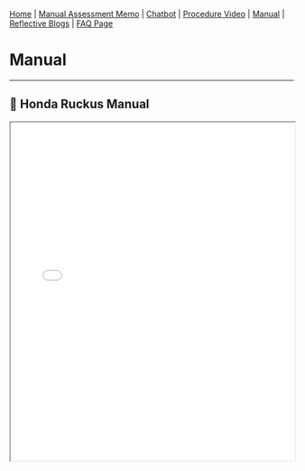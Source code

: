 [Home](index.md) | [Manual Assessment Memo](manual_assessment_memo.md) | [Chatbot](chatbot.md) | [Procedure Video](procedure_video.md) | [Manual](manual.md) | [Reflective Blogs](reflective_blogs.md) | [FAQ Page](FAQ_Page.md) 

# Manual 


---
<h2>📘 Honda Ruckus Manual</h2>

<iframe src="assets/Manual.pdf" width="100%" height="600px">
  <p>Your browser does not support PDF viewing. 
  <a href="assets/Manual.pdf">Download the PDF</a>.</p>
</iframe>

